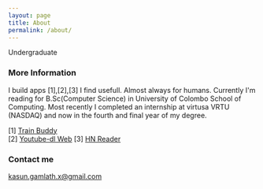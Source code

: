 ```yaml
---
layout: page
title: About
permalink: /about/
---
```


Undergraduate

### More Information

I build apps [1],[2],[3] I find usefull. Almost always for humans. Currently I'm reading for B.Sc(Computer Science) in University of Colombo School of Computing. Most recently I completed an internship at virtusa VRTU (NASDAQ) and now in the fourth and final year of my degree.

[1] <a href="https://play.google.com/store/apps/details?id=com.kasungamlath.trainbuddy" target="_blank">Train Buddy</a></br>
[2] <a href="http://ytd.kasungamlath.com/" target="_blank">Youtube-dl Web</a>
[3] <a href="https://play.google.com/store/apps/details?id=com.kasungamlath.hackernews" target="_blank">HN Reader</a>

### Contact me

[kasun.gamlath.x@gmail.com](mailto:kasun.gamlath.x@gmail.com)



